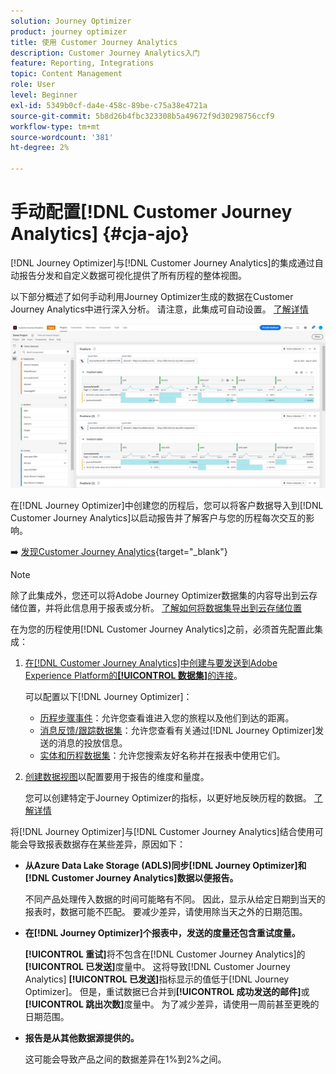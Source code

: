 ```yaml
---
solution: Journey Optimizer
product: journey optimizer
title: 使用 Customer Journey Analytics
description: Customer Journey Analytics入门
feature: Reporting, Integrations
topic: Content Management
role: User
level: Beginner
exl-id: 5349b0cf-da4e-458c-89be-c75a38e4721a
source-git-commit: 5b8d26b4fbc323308b5a49672f9d30298756ccf9
workflow-type: tm+mt
source-wordcount: '381'
ht-degree: 2%

---
```


# 手动配置[!DNL Customer Journey Analytics] {#cja-ajo}

[!DNL Journey Optimizer]与[!DNL Customer Journey Analytics]的集成通过自动报告分发和自定义数据可视化提供了所有历程的整体视图。

以下部分概述了如何手动利用Journey Optimizer生成的数据在Customer Journey Analytics中进行深入分析。 请注意，此集成可自动设置。 [了解详情](report-gs-cja.md)

![](assets/cja.png)

在[!DNL Journey Optimizer]中创建您的历程后，您可以将客户数据导入到[!DNL Customer Journey Analytics]以启动报告并了解客户与您的历程每次交互的影响。

➡️ [发现Customer Journey Analytics](https://experienceleague.adobe.com/en/docs/analytics-platform/using/integrations/ajo#manually-configure-a-data-view-to-be-used-with-journey-optimizer){target="_blank"}

>[!NOTE]
>
>除了此集成外，您还可以将Adobe Journey Optimizer数据集的内容导出到云存储位置，并将此信息用于报表或分析。 [了解如何将数据集导出到云存储位置](../data/export-datasets.md)
>

在为您的历程使用[!DNL Customer Journey Analytics]之前，必须首先配置此集成：

1. [在[!DNL Customer Journey Analytics]中创建与要发送到Adobe Experience Platform的&#x200B;**[!UICONTROL 数据集]**&#x200B;的连接](https://experienceleague.adobe.com/docs/analytics-platform/using/cja-connections/create-connection.html)。

   可以配置以下[!DNL Journey Optimizer]：
   * [历程步骤事件](../data/datasets-query-examples.md#journey-step-event)：允许您查看谁进入您的旅程以及他们到达的距离。
   * [消息反馈/跟踪数据集](../data/datasets-query-examples.md#message-feedback-event-dataset)：允许您查看有关通过[!DNL Journey Optimizer]发送的消息的投放信息。
   * [实体和历程数据集](../data/datasets-query-examples.md#entity-dataset)：允许您搜索友好名称并在报表中使用它们。

1. [创建数据视图](https://experienceleague.adobe.com/docs/analytics-platform/using/cja-dataviews/create-dataview.html)以配置要用于报告的维度和量度。

   您可以创建特定于Journey Optimizer的指标，以更好地反映历程的数据。 [了解详情](https://experienceleague.adobe.com/docs/analytics-platform/using/integrations/ajo.html#configure-the-data-view-to-accommodate-journey-optimizer-dimensions-and-metrics)

将[!DNL Journey Optimizer]与[!DNL Customer Journey Analytics]结合使用可能会导致报表数据存在某些差异，原因如下：

* **从Azure Data Lake Storage (ADLS)同步[!DNL Journey Optimizer]和[!DNL Customer Journey Analytics]数据以便报告。**

  不同产品处理传入数据的时间可能略有不同。 因此，显示从给定日期到当天的报表时，数据可能不匹配。 要减少差异，请使用除当天之外的日期范围。

* **在[!DNL Journey Optimizer]个报表中，发送的度量还包含重试度量。**

  **[!UICONTROL 重试]**&#x200B;将不包含在[!DNL Customer Journey Analytics]的&#x200B;**[!UICONTROL 已发送]**&#x200B;度量中。 这将导致[!DNL Customer Journey Analytics] **[!UICONTROL 已发送]**&#x200B;指标显示的值低于[!DNL Journey Optimizer]。 但是，重试数据已合并到&#x200B;**[!UICONTROL 成功发送的邮件]**&#x200B;或&#x200B;**[!UICONTROL 跳出次数]**&#x200B;度量中。
为了减少差异，请使用一周前甚至更晚的日期范围。

* **报告是从其他数据源提供的。**

  这可能会导致产品之间的数据差异在1%到2%之间。
